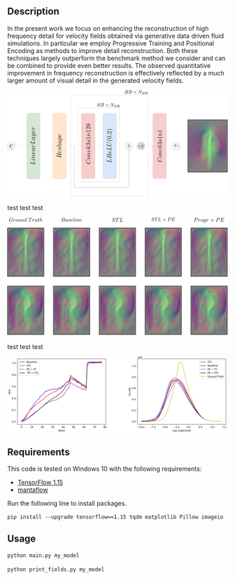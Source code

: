 ## Description

In the present work we focus on enhancing the reconstruction of high frequency detail for velocity fields obtained via generative data driven fluid simulations. In particular we employ Progressive Training and Positional Encoding as methods to improve detail reconstruction. Both these techniques largely outperform the benchmark method we consider and can be combined to provide even better results. The observed quantitative improvement in frequency reconstruction is effectively reflected by a much larger amount of visual detail in the generated velocity fields.

<img src=./images/CNN.png width="600" />

test test test

<img src=./images/Mixed_Fields.png width="600" />

test test test

<img src=./images/stats.PNG width="600" />

## Requirements

This code is tested on Windows 10 with the following requirements:

<!-- - [anaconda / python3.6](https://www.anaconda.com/download/) (run `conda install python=3.6` for the latest version.) -->
- [TensorFlow 1.15](https://www.tensorflow.org/install/)
- [mantaflow](http://mantaflow.com)

Run the following line to install packages.

    pip install --upgrade tensorflow==1.15 tqdm matplotlib Pillow imageio

## Usage

    python main.py my_model
    
    python print_fields.py my_model
